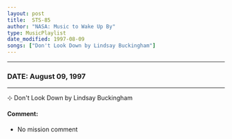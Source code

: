 ```yaml
---
layout: post
title:  STS-85
author: "NASA: Music to Wake Up By"
type: MusicPlaylist
date_modified: 1997-08-09
songs: ["Don't Look Down by Lindsay Buckingham"]
---
```


----
### DATE: August 09, 1997
----
⊹ Don't Look Down by Lindsay Buckingham

#### Comment:
* No mission comment



<br/>
<center>
	<a target="_blank"
	   href="https://twitter.com/intent/tweet?hashtags=Space,NASA,Playlist,NASAWakeupCalls,SpaceProgram&text={{ page.author}}, '{{ page.songs.first }}' {{ page.title }}, {{ page.date | date: '%B %d, %Y' }}. {{ site.url }}{{ page.url }}&via=nasawakeupcalls"><i class="fab fa-twitter" alt="Tweet this page" style="font-size: 1.3em;"></i></a>
	&nbsp; 	<i class="fas fa-user-astronaut" style="font-size: 1.5em;"></i> &nbsp;
    <a type="amzn" search="'Don't Look Down by Lindsay Buckingham'" category="popular music">
    <i class="fab fa-amazon" style="font-size: 1.3em;"></i></a>
</center>
